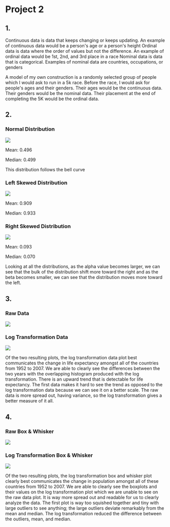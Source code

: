 # Project 2

## 1. 
Continuous data is data that keeps changing or keeps updating. An example of continuous data would be a person's age or a person's height
Ordinal data is data where the order of values but not the difference. An example of ordinal data would be 1st, 2nd, and 3rd place in a race
Nominal data is data that is categorical. Examples of nominal data are countries, occupations, or genders

A model of my own construction is a randomly selected group of people which I would ask to run in a 5k race. Before the race, I would ask for people's ages and their genders. Their ages would be the continuous data. Their genders would be the nominal data. Their placement at the end of completing the 5K would be the ordinal data.

## 2.
### Normal Distribution
![](normal.PNG)

Mean: 0.496

Median: 0.499

This distribution follows the bell curve

### Left Skewed Distribution
![](left.PNG)

Mean: 0.909

Median: 0.933

### Right Skewed Distribution
![](right.PNG)

Mean: 0.093

Median: 0.070


Looking at all the distributions, as the alpha value becomes larger, we can see that the bulk of the distribution shift more toward the right and as the beta becomes smaller, we can see that the distribution moves more toward the left. 

## 3.
### Raw Data
![](rawlifeexp.PNG)

### Log Transformation Data
![](loglifeexp.PNG)

Of the two resulting plots, the log transformation data plot best communicates the change in life expectancy amongst all of the countries from 1952 to 2007. We are able to clearly see the differences between the two years with the overlapping histogram produced with the log transformation. There is an upward trend that is detectable for life expectancy. The first data makes it hard to see the trend as opposed to the log transformation data because we can see it on a better scale. The raw data is more spread out, having variance, so the log transformation gives a better measure of it all. 

## 4.
### Raw Box & Whisker
![](rawbox.PNG)

### Log Transformation Box & Whisker
![](logbox.PNG)

Of the two resulting plots, the log transformation box and whisker plot clearly best communicates the change in population amongst all of these countries from 1952 to 2007. We are able to clearly see the boxplots and their values on the log transformation plot which we are unable to see on the raw data plot. It is way more spread out and readable for us to clearly analyze the data. The first plot is way too squished together and tiny with large outliers to see anything; the large outliers deviate remarkably from the mean and median. The log transformation reduced the difference between the outliers, mean, and median.  
